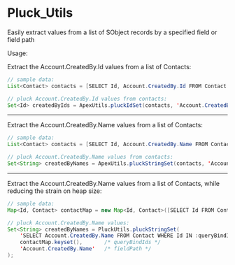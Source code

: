 # Pluck_Utils

Easily extract values from a list of SObject records by a specified field or field path

Usage:

Extract the Account.CreatedBy.Id values from a list of Contacts:
```java
// sample data:
List<Contact> contacts = [SELECT Id, Account.CreatedBy.Id FROM Contact LIMIT 10];

// pluck Account.CreatedBy.Id values from contacts:
Set<Id> createdByIds = ApexUtils.pluckIdSet(contacts, 'Account.CreatedBy.Id'); 
```
-----------------------
Extract the Account.CreatedBy.Name values from a list of Contacts:

```java
// sample data:
List<Contact> contacts = [SELECT Id, Account.CreatedBy.Name FROM Contact LIMIT 10];

// pluck Account.CreatedBy.Name values from contacts:
Set<String> createdByNames = ApexUtils.pluckStringSet(contacts, 'Account.CreatedBy.Name'); 
```
-----------------------
Extract the Account.CreatedBy.Name values from a list of Contacts, while reducing the strain on heap size:

```java
// sample data:
Map<Id, Contact> contactMap = new Map<Id, Contact>([SELECT Id FROM Contact LIMIT 10]);

// pluck Account.CreatedBy.Name values:
Set<String> createdByNames = PluckUtils.pluckStringSet(
    'SELECT Account.CreatedBy.Name FROM Contact WHERE Id IN :queryBindIds',
    contactMap.keyset(),       /* queryBindIds */
    'Account.CreatedBy.Name'   /* fieldPath */
); 
```
